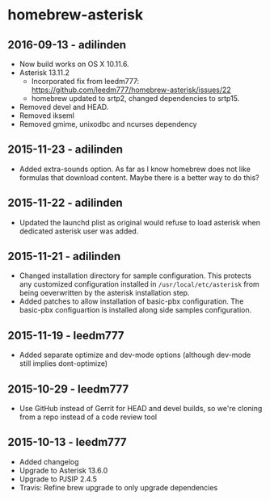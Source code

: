 # homebrew-asterisk

## 2016-09-13 - adilinden

 * Now build works on OS X 10.11.6.
 * Asterisk 13.11.2
   - Incorporated fix from leedm777: https://github.com/leedm777/homebrew-asterisk/issues/22
   - homebrew updated to srtp2, changed dependencies to srtp15. 
 * Removed devel and HEAD.
 * Removed ikseml
 * Removed gmime, unixodbc and ncurses dependency

## 2015-11-23 - adilinden

 * Added extra-sounds option.  As far as I know homebrew does not like formulas that download content.  Maybe there is a better way to do this?

## 2015-11-22 - adilinden

 * Updated the launchd plist as original would refuse to load asterisk when dedicated asterisk user was added.

## 2015-11-21 - adilinden

 * Changed installation directory for sample configuration.  This protects any customized configuration installed in `/usr/local/etc/asterisk` from being oeverwritten by the asterisk installation step.
 * Added patches to allow installation of basic-pbx configuration.  The basic-pbx configuartion is installed along side samples configuration.

## 2015-11-19 - leedm777

 * Added separate optimize and dev-mode options (although dev-mode still implies
   dont-optimize)

## 2015-10-29 - leedm777

 * Use GitHub instead of Gerrit for HEAD and devel builds, so we're cloning
   from a repo instead of a code review tool

## 2015-10-13 - leedm777

 * Added changelog
 * Upgrade to Asterisk 13.6.0
 * Upgrade to PJSIP 2.4.5
 * Travis: Refine brew upgrade to only upgrade dependencies
